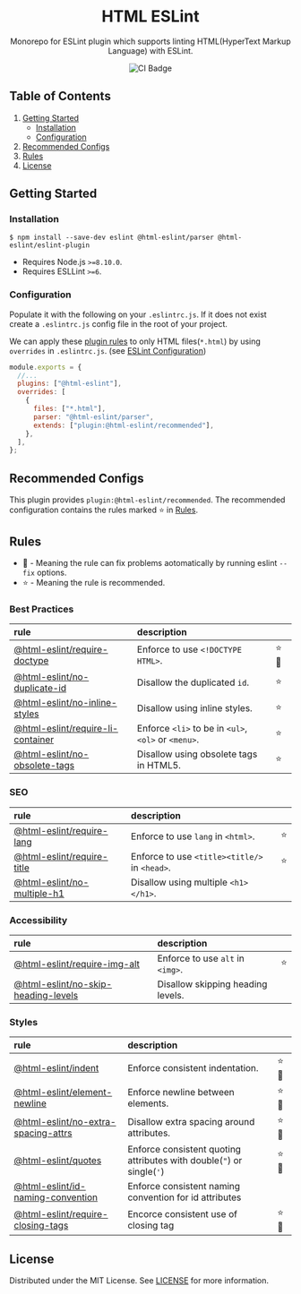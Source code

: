 <h1 align="center"> HTML ESLint </h1>

<p align="center">
  Monorepo for ESLint plugin which supports linting HTML(HyperText Markup Language) with ESLint.
</p>

<p align="center">
  <img src="https://travis-ci.org/yeonjuan/html-eslint.svg?branch=main" alt="CI Badge" />
</p>

## Table of Contents

1. [Getting Started](#Getting-Started)
   - [Installation](#Installation)
   - [Configuration](#Configuration)
1. [Recommended Configs](#Recommended-Configs)
1. [Rules](#Rules)
1. [License](#License)

## Getting Started

### Installation

```
$ npm install --save-dev eslint @html-eslint/parser @html-eslint/eslint-plugin
```

- Requires Node.js `>=8.10.0`.
- Requires ESLLint `>=6`.

### Configuration

Populate it with the following on your `.eslintrc.js`. If it does not exist create a `.eslintrc.js` config file in the root of your project.

We can apply these [plugin rules](#Rules) to only HTML files(`*.html`) by using `overrides` in `.eslintrc.js`. (see [ESLint Configuration](https://eslint.org/docs/user-guide/configuring#configuration-based-on-glob-patterns))

```js
module.exports = {
  //...
  plugins: ["@html-eslint"],
  overrides: [
    {
      files: ["*.html"],
      parser: "@html-eslint/parser",
      extends: ["plugin:@html-eslint/recommended"],
    },
  ],
};
```

## Recommended Configs

This plugin provides `plugin:@html-eslint/recommended`. The recommended configuration contains the rules marked ⭐ in [Rules](#Rules).

## Rules

- 🔧 - Meaning the rule can fix problems aotomatically by running eslint `--fix` options.
- ⭐ - Meaning the rule is recommended.

### Best Practices

| rule                                                                                            | description                                         |       |
| :---------------------------------------------------------------------------------------------- | :-------------------------------------------------- | :---- |
| [@html-eslint/require-doctype](/packages/eslint-plugin/docs/rules/require-doctype.md)           | Enforce to use `<!DOCTYPE HTML>`.                   | ⭐ 🔧 |
| [@html-eslint/no-duplicate-id](/packages/eslint-plugin/docs/rules/no-duplicate-id.md)           | Disallow the duplicated `id`.                       | ⭐    |
| [@html-eslint/no-inline-styles](/packages/eslint-plugin/docs/rules/no-inline-styles.md)         | Disallow using inline styles.                       | ⭐    |
| [@html-eslint/require-li-container](/packages/eslint-plugin/docs/rules/require-li-container.md) | Enforce `<li>` to be in `<ul>`, `<ol>` or `<menu>`. | ⭐    |
| [@html-eslint/no-obsolete-tags](/packages/eslint-plugin/docs/rules/no-obsolete-tags.md)         | Disallow using obsolete tags in HTML5.              | ⭐    |

### SEO

| rule                                                                                | description                                   |     |
| :---------------------------------------------------------------------------------- | :-------------------------------------------- | :-- |
| [@html-eslint/require-lang](/packages/eslint-plugin/docs/rules/require-lang.md)     | Enforce to use `lang` in `<html>`.            | ⭐  |
| [@html-eslint/require-title](/packages/eslint-plugin/docs/rules/require-title.md)   | Enforce to use `<title><title/>` in `<head>`. | ⭐  |
| [@html-eslint/no-multiple-h1](/packages/eslint-plugin/docs/rules/no-multiple-h1.md) | Disallow using multiple `<h1></h1>`.          |     |

### Accessibility

| rule                                                                                                | description                       |     |
| :-------------------------------------------------------------------------------------------------- | :-------------------------------- | :-- |
| [@html-eslint/require-img-alt](/packages/eslint-plugin/docs/rules/require-img-alt.md)               | Enforce to use `alt` in `<img>`.  | ⭐  |
| [@html-eslint/no-skip-heading-levels](/packages/eslint-plugin/docs/rules/no-skip-heading-levels.md) | Disallow skipping heading levels. |     |

### Styles

| rule                                                                                                | description                                                           |       |
| :-------------------------------------------------------------------------------------------------- | :-------------------------------------------------------------------- | :---- |
| [@html-eslint/indent](/packages/eslint-plugin/docs/rules/indent.md)                                 | Enforce consistent indentation.                                       | ⭐ 🔧 |
| [@html-eslint/element-newline](/packages/eslint-plugin/docs/rules/element-newline.md)               | Enforce newline between elements.                                     | ⭐ 🔧 |
| [@html-eslint/no-extra-spacing-attrs](/packages/eslint-plugin/docs/rules/no-extra-spacing-attrs.md) | Disallow extra spacing around attributes.                             | ⭐ 🔧 |
| [@html-eslint/quotes](/packages/eslint-plugin/docs/rules/quotes.md)                                 | Enforce consistent quoting attributes with double(`"`) or single(`'`) | ⭐ 🔧 |
| [@html-eslint/id-naming-convention](/packages/eslint-plugin/docs/rules/id-naming-convention.md)     | Enforce consistent naming convention for id attributes                |       |
| [@html-eslint/require-closing-tags](/packages/eslint-plugin/docs/rules/require-closing-tags.md)     | Encorce consistent use of closing tag                                 | ⭐ 🔧 |

## License

Distributed under the MIT License. See [LICENSE](./LICENSE) for more information.
